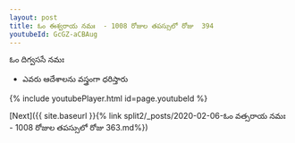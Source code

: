 ```yaml
---
layout: post
title: ఓం ఈశ్వరాయ నమః  - 1008 రోజుల తపస్సులో రోజు  394
youtubeId: GcGZ-aCBAug
---
```

 
 
 ఓం దిగ్వససే నమః  
 
 -  ఎవరు ఆదేశాలను వస్త్రంగా ధరిస్తారు 
 
  
 
  
 
 
 
 
 
 


{% include youtubePlayer.html id=page.youtubeId %}
 
[Next]({{ site.baseurl }}{% link  split2/_posts/2020-02-06-ఓం వత్సరాయ నమః  - 1008 రోజుల తపస్సులో రోజు  363.md%})
 
